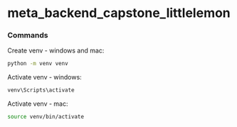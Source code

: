 # meta_backend_capstone_littlelemon

### Commands
Create venv - windows and mac:
```bash
python -m venv venv
```

Activate venv - windows:
```bash
venv\Scripts\activate
```

Activate venv - mac:
```bash
source venv/bin/activate
```

